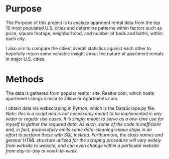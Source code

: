 # Purpose 

The Purpose of this project is to analyze aparment rental data from the top 10 most populated U.S. cities and determine patterns within factors such as price, square footage, neighborhood, and number of beds and baths, within each city.

I also aim to compare the cities' overall statistics against each other to hopefully return some valuable insight about the nature of apartment rentals in major U.S. cities.

# Methods

The data is gathered from popular realtor site, Realtor.com, which hosts apartment listings similar to Zillow or Apartments.com. 

I obtain data via webscraping in Python, which is the DataScrape.py file. 
*Note: this is a script and is not necessarily meant to be implemented in any wider or regular use cases. It is simply meant to serve as a one-time use for myself to gather the required data. As such, some of the code is inefficient and, in fact, purposefully omits some data-cleaning-esque steps in an effort to perform these with SQL instead. Furthurmore, the class names and general HTML structure utilized for the scraping procedure will vary widely from website to website, and can even change within a particular website from day-to-day or week-to-week.*